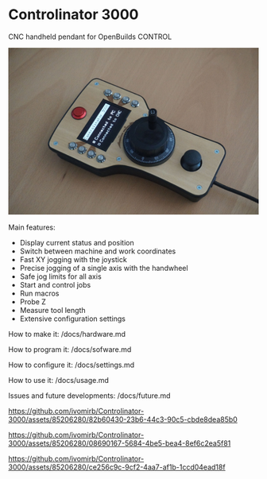 # Controlinator 3000
CNC handheld pendant for OpenBuilds CONTROL

![The pendant](/assets/images/main.jpg)

Main features:

* Display current status and position
* Switch between machine and work coordinates
* Fast XY jogging with the joystick
* Precise jogging of a single axis with the handwheel
* Safe jog limits for all axis
* Start and control jobs
* Run macros
* Probe Z
* Measure tool length
* Extensive configuration settings


How to make it: /docs/hardware.md

How to program it: /docs/sofware.md

How to configure it: /docs/settings.md

How to use it: /docs/usage.md

Issues and future developments: /docs/future.md


https://github.com/ivomirb/Controlinator-3000/assets/85206280/82b60430-23b6-44c3-90c5-cbde8dea85b0


https://github.com/ivomirb/Controlinator-3000/assets/85206280/08690167-5684-4be5-bea4-8ef6c2ea5f81


https://github.com/ivomirb/Controlinator-3000/assets/85206280/ce256c9c-9cf2-4aa7-af1b-1ccd04ead18f

